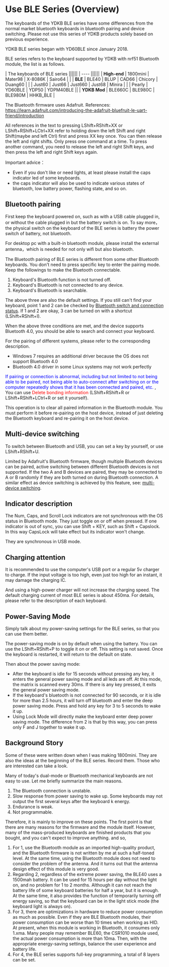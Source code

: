 # Use BLE Series (Overview)

The keyboards of the YDKB BLE series have some differences from the normal market bluetooth keyboards in bluetooth pairing and device switching. Please not use this series of YDKB products solely based on previous experience.

YDKB BLE series began with YD60BLE since January 2018. 

BLE series refers to the keyboard supported by YDKB with nrf51 Bluetooth module, the list is as follows.

|  The keyboards of BLE series ||||||
| ---- ||||||
|  **High-end**  | 1800mini | Mater98 | X-8086K | Sairo64 | | 
|  **BLE**       | BLE40 | BLUP | CAD66 | Chicory | Duang60 |
|          | Just60 | Just66 | Just660 | Just68 | Minira |
|          | Pearly | YD60BLE | YDP50 | YDPM40BLE  ||
|  **YDKB Mod**  | BLE660C | BLE980C | BLE980M | HHKB_BLE |

The Bluetooth firmware uses Adafruit. References: <br>
https://learn.adafruit.com/introducing-the-adafruit-bluefruit-le-uart-friend/introduction

All references in the text to pressing <key>LShift+RShift+XX</key> or <key>LShift+RShift+LCtrl+XX</key> refer to holding down the left Shift and right Shift(maybe and left Ctrl) first and press XX key once. You can then release the left and right shifts. Only press one command at a time. To press another command, you need to release the left and right Shift keys, and then press the left and right Shift keys again.

<div class="attention"> 
<subtitle>Important advice：</subtitle>

  - Even if you don't like or need lights, at least please install the caps indicator led of some keyboards. 
  - the caps indicator will also be used to indicate various states of bluetooth, low battery power, flashing state, and so on.
</div>


## Bluetooth pairing

First keep the keyboard powered on, such as with a USB cable plugged in, or without the cable plugged in but the battery switch is on. To say more，the physical switch on the keyboard of the BLE series is battery the power switch of battery, not bluetooth.

For desktop pc with a built-in bluetooth module, please install the external antenna，which is needed for not only  wifi but also bluetooth.

The Bluetooth pairing of BLE series is different from some other Bluetooth keyboards. You don't need to press specific key to enter the pairing mode. Keep the followings to make the Bluetooth connectable.
  1. Keyboard's Bluetooth function is not turned off.
  2. Keyboard's Bluetooth is not connected to any device.
  3. Keyboard's Bluetooth is searchable.

The above three are also the default settings. If you still can't find your keyboard, point 1 and 2 can be checked by [Bluetooth switch and connection status](/ble-series/connection-status). If 1 and 2 are okay, 3 can be turned on with a shortcut (LShift+RShift+I).

When the above three conditions are met, and the device supports Bluetooth 4.0, you should be able to search and connect your keyboard.

For the pairing of different systems, please refer to the corresponding description.
  - Windows 7 requires an additional driver because the OS does not support Bluetooth 4.0
  - Bluetooth 4.0 driver in some Linux systems may not work perfectly

<html><font color="blue">If pairing or connection is abnormal, including but not limited to not being able to be paired, not being able to auto-connect after switching on or the computer repeatedly shows that it has been connected and paired, etc. </Font> </html>, You can use <html> <font color = "red"> Delete bonding information</font></html> (<key>LShift+RShift+R</key> or <key>LShift+RShift+LCtrl+R</key> or set it yourself).

This operation is to clear all paired information in the Bluetooth module. You must perform it before re-pairing on the host device, instead of just deleting the Bluetooth keyboard and re-pairing it on the host device.


## Multi-device switching

To switch between Bluetooth and USB, you can set a key by yourself, or use <key>LShift+RShift+U</key>.

Limited by Adafruit's Bluetooth firmware, though multiple Bluetooth devices can be paired, active switching between different Bluetooth devices is not supported. If the two A and B devices are paired, they may be connected to A or B randomly if they are both turned on during Bluetooth connection. A similar effect as device switching is achieved by this feature, see: [multi-device switching](/ble-series/device-switching).


## Indicator description

The Num, Caps, and Scroll Lock indicators are not synchronous with the OS status in Bluetooth mode. They just toggle on or off when pressed. If one indicator is out of sync, you can use Shift + KEY, such as Shift + Capslock. In this way CapsLock will take effect but its indicator won't change. 

They are synchronous in USB mode.


## Charging attention

It is recommended to use the computer's USB port or a regular 5v charger to charge. If the input voltage is too high, even just too high for an instant, it may damage the charging IC.

And using a high-power charger will not increase the charging speed. The default charging current of most BLE series is about 450ma. For details, please refer to the description of each keyboard.


## Power-Saving Mode

Simply talk about my power-saving settings for the BLE series, so that you can use them better.

The power-saving mode is on by default when using the battery. You can use the LShift+RShift+P to toggle it on or off. This setting is not saved. Once the keyboard is restarted, it will return to the default on state.

Then about the power saving mode:
  - After the keyboard is idle for 15 seconds without pressing any key, it enters the general power saving mode and all leds are off. At this mode, the matrix is scanned every 30ms. If there is any key pressed, it exits the general power saving mode.
  - If the keyboard's bluetooth is not connected for 90 seconds, or it is idle for more than 2.5 hours, it will turn off bluetooth and enter the deep power saving mode. Press and hold any key for 3 to 5 seconds to wake it up.
  - Using Lock Mode will directly make the keyboard enter deep power saving mode. The difference from 2 is that by this way, you can press only F and J together to wake it up.


## Background Story
Some of these were written down when I was making 1800mini. They are also the ideas at the beginning of the BLE series. Record them. Those who are interested can take a look.

Many of today's dual-mode or Bluetooth mechanical keyboards are not easy to use. Let me briefly summarize the main reasons.
  1. The Bluetooth connection is unstable.
  2. Slow response from power saving to wake up. Some keyboards may not output the first several keys after the keyboard k energy.
  3. Endurance is weak.
  4. Not programmable.

Therefore, it is mainly to improve on these points. The first point is that there are many reasons for the firmware and the module itself. However, many of the mass-produced keyboards are finished products that you bought, and you can't expect to improve anything. and so,

  1. For 1, use the Bluetooth module as an imported high-quality product, and the Bluetooth firmware is not written by me at such a half-toned level. At the same time, using the Bluetooth module does not need to consider the problem of the antenna. And it turns out that the antenna design effect of this module is very good.
  2. Regarding 2, regardless of the extreme power saving, the BLE40 uses a 1500mah battery. It can be used for 15 hours per day without the light on, and no problem for 1 to 2 months. Although it can not reach the battery life of some keyboard batteries for half a year, but it is enough. At the same time, it also provides the function of temporarily turning off energy saving, so that the keyboard can be in the light stick mode (the keyboard light is always on).
  3. For 3, there are optimizations in hardware to reduce power consumption as much as possible. Even if they are BLE Bluetooth modules, their power consumption can be worse than 10 times when working as HID. At present, when this module is working in Bluetooth, it consumes only 1.xma. Many people may remember BLE60, the CSR1010 module used, the actual power consumption is more than 10ma. Then, with the appropriate energy-saving settings, balance the user experience and battery life.
  4. For 4, the BLE series supports full-key programming, a total of 8 layers can be set.
